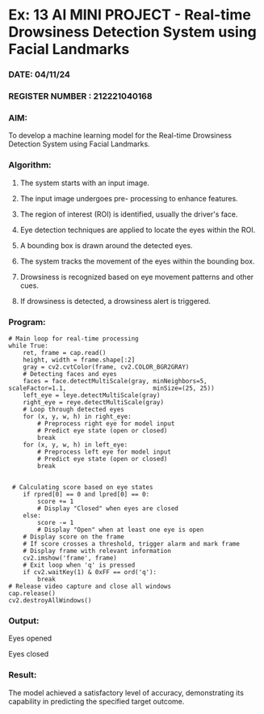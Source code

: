 # Ex: 13 AI MINI PROJECT - Real-time Drowsiness Detection System using Facial Landmarks
### DATE:   04/11/24                                                         
### REGISTER NUMBER : 212221040168
### AIM: 
To develop a machine learning model for the Real-time Drowsiness Detection System using Facial Landmarks. 
###  Algorithm:

1. The system starts with an input image.

2. The input image undergoes pre- processing to enhance features.

3. The region of interest (ROI) is identified, usually the driver's face.

4. Eye detection techniques are applied to locate the eyes within the ROI.

5. A bounding box is drawn around the detected eyes.

6. The system tracks the movement of the eyes within the bounding box.

7. Drowsiness is recognized based on eye movement patterns and other cues.
        
8. If drowsiness is detected, a drowsiness alert is triggered.

### Program:

```
# Main loop for real-time processing
while True:
    ret, frame = cap.read()
    height, width = frame.shape[:2]
    gray = cv2.cvtColor(frame, cv2.COLOR_BGR2GRAY)
    # Detecting faces and eyes
    faces = face.detectMultiScale(gray, minNeighbors=5, scaleFactor=1.1,   						minSize=(25, 25))
    left_eye = leye.detectMultiScale(gray)
    right_eye = reye.detectMultiScale(gray)
    # Loop through detected eyes
    for (x, y, w, h) in right_eye:
        # Preprocess right eye for model input
        # Predict eye state (open or closed)
        break
    for (x, y, w, h) in left_eye:
        # Preprocess left eye for model input
        # Predict eye state (open or closed)
        break

```
```

 # Calculating score based on eye states
    if rpred[0] == 0 and lpred[0] == 0:
        score += 1
        # Display "Closed" when eyes are closed
    else:
        score -= 1
        # Display "Open" when at least one eye is open
    # Display score on the frame
    # If score crosses a threshold, trigger alarm and mark frame
    # Display frame with relevant information
    cv2.imshow('frame', frame)
    # Exit loop when 'q' is pressed
    if cv2.waitKey(1) & 0xFF == ord('q'):
        break
# Release video capture and close all windows
cap.release()
cv2.destroyAllWindows()
```

### Output:
Eyes opened


Eyes closed


### Result:
The model achieved a satisfactory level of accuracy, demonstrating its capability in predicting the specified target outcome.
